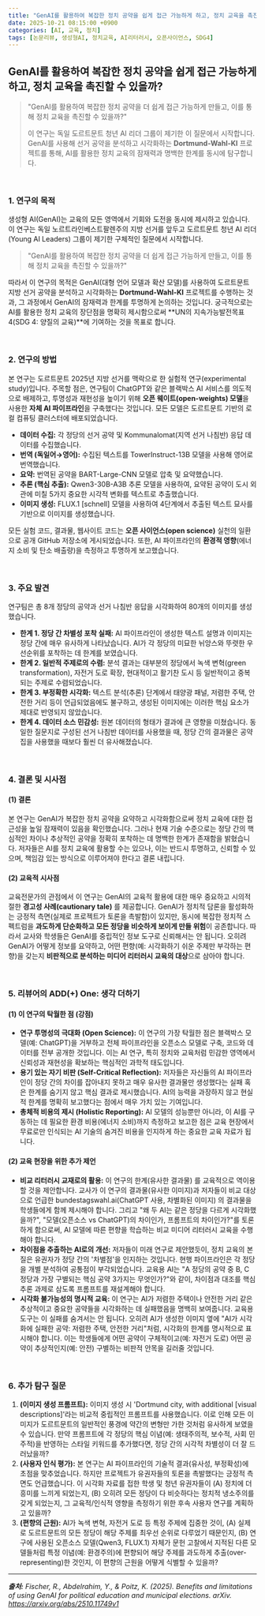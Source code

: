 ```yaml
---
title: "GenAI를 활용하여 복잡한 정치 공약을 쉽게 접근 가능하게 하고, 정치 교육을 촉진할 수 있을까?"
date: 2025-10-21 08:15:00 +0900
categories: [AI, 교육, 정치]
tags: [논문리뷰, 생성형AI, 정치교육, AI리터러시, 오픈사이언스, SDG4]
---
```


## GenAI를 활용하여 복잡한 정치 공약을 쉽게 접근 가능하게 하고, 정치 교육을 촉진할 수 있을까?

> "GenAI를 활용하여 복잡한 정치 공약을 더 쉽게 접근 가능하게 만들고, 이를 통해 정치 교육을 촉진할 수 있을까?"
>
> 이 연구는 독일 도르트문트 청년 AI 리더 그룹이 제기한 이 질문에서 시작합니다. GenAI를 사용해 선거 공약을 분석하고 시각화하는 **Dortmund-Wahl-KI** 프로젝트를 통해, AI를 활용한 정치 교육의 잠재력과 명백한 한계를 동시에 탐구합니다.

<br>

### 1. 연구의 목적

생성형 AI(GenAI)는 교육의 모든 영역에서 기회와 도전을 동시에 제시하고 있습니다. 이 연구는 독일 노르트라인베스트팔렌주의 지방 선거를 앞두고 도르트문트 청년 AI 리더(Young AI Leaders) 그룹이 제기한 구체적인 질문에서 시작합니다.

> "GenAI를 활용하여 복잡한 정치 공약을 더 쉽게 접근 가능하게 만들고, 이를 통해 정치 교육을 촉진할 수 있을까?"

따라서 이 연구의 목적은 GenAI(대형 언어 모델과 확산 모델)를 사용하여 도르트문트 지방 선거 공약을 분석하고 시각화하는 **Dortmund-Wahl-KI** 프로젝트를 수행하는 것과, 그 과정에서 GenAI의 잠재력과 한계를 투명하게 논의하는 것입니다. 궁극적으로는 AI를 활용한 정치 교육의 장단점을 명확히 제시함으로써 **UN의 지속가능발전목표 4(SDG 4: 양질의 교육)**에 기여하는 것을 목표로 합니다.

<br>

### 2. 연구의 방법

본 연구는 도르트문트 2025년 지방 선거를 맥락으로 한 실험적 연구(experimental study)입니다.
주목할 점은, 연구팀이 ChatGPT와 같은 블랙박스 AI 서비스를 의도적으로 배제하고, 투명성과 재현성을 높이기 위해 **오픈 웨이트(open-weights) 모델**을 사용한 **자체 AI 파이프라인**을 구축했다는 것입니다. 모든 모델은 도르트문트 기반의 로컬 컴퓨팅 클러스터에 배포되었습니다.

* **데이터 수집:** 각 정당의 선거 공약 및 Kommunalomat(지역 선거 나침반) 응답 데이터를 수집했습니다.
* **번역 (독일어→영어):** 수집된 텍스트를 TowerInstruct-13B 모델을 사용해 영어로 번역했습니다.
* **요약:** 번역된 공약을 BART-Large-CNN 모델로 압축 및 요약했습니다.
* **추론 (핵심 추출):** Qwen3-30B-A3B 추론 모델을 사용하여, 요약된 공약이 도시 외관에 미칠 5가지 중요한 시각적 변화를 텍스트로 추출했습니다.
* **이미지 생성:** FLUX.1 [schnell] 모델을 사용하여 4단계에서 추출된 텍스트 묘사를 기반으로 이미지를 생성했습니다.

모든 실험 코드, 결과물, 웹사이트 코드는 **오픈 사이언스(open science)** 실천의 일환으로 공개 GitHub 저장소에 게시되었습니다. 또한, AI 파이프라인의 **환경적 영향**(에너지 소비 및 탄소 배출량)을 측정하고 투명하게 보고했습니다.

<br>

### 3. 주요 발견

연구팀은 총 8개 정당의 공약과 선거 나침반 응답을 시각화하여 80개의 이미지를 생성했습니다.

* **한계 1. 정당 간 차별성 포착 실패:** AI 파이프라인이 생성한 텍스트 설명과 이미지는 정당 간에 매우 유사하게 나타났습니다. AI가 각 정당의 미묘한 뉘앙스와 뚜렷한 우선순위를 포착하는 데 한계를 보였습니다.
* **한계 2. 일반적 주제로의 수렴:** 분석 결과는 대부분의 정당에서 녹색 변혁(green transformation), 자전거 도로 확장, 현대적이고 활기찬 도시 등 일반적이고 중복되는 주제로 수렴되었습니다.
* **한계 3. 부정확한 시각화:** 텍스트 분석(추론) 단계에서 태양광 패널, 저렴한 주택, 안전한 거리 등이 언급되었음에도 불구하고, 생성된 이미지에는 이러한 핵심 요소가 제대로 반영되지 않았습니다.
* **한계 4. 데이터 소스 민감성:** 원본 데이터의 형태가 결과에 큰 영향을 미쳤습니다. 동일한 질문지로 구성된 선거 나침반 데이터를 사용했을 때, 정당 간의 결과물은 공약집을 사용했을 때보다 훨씬 더 유사해졌습니다.

<br>

### 4. 결론 및 시사점

#### (1) 결론
본 연구는 GenAI가 복잡한 정치 공약을 요약하고 시각화함으로써 정치 교육에 대한 접근성을 높일 잠재력이 있음을 확인했습니다. 그러나 현재 기술 수준으로는 정당 간의 핵심적인 차이나 추상적인 공약을 정확히 포착하는 데 명백한 한계가 존재함을 밝혔습니다. 저자들은 AI를 정치 교육에 활용할 수는 있으나, 이는 반드시 투명하고, 신뢰할 수 있으며, 책임감 있는 방식으로 이루어져야 한다고 결론 내립니다.

#### (2) 교육적 시사점
교육전문가의 관점에서 이 연구는 GenAI의 교육적 활용에 대한 매우 중요하고 시의적절한 **경고성 사례(cautionary tale)** 를 제공합니다.
GenAI가 정치적 담론을 활성화하는 긍정적 측면(실제로 프로젝트가 토론을 촉발함)이 있지만, 동시에 복잡한 정치적 스펙트럼을 **과도하게 단순화하고 모든 정당을 비슷하게 보이게 만들 위험**이 공존합니다.
따라서 교사와 학생들은 GenAI를 중립적인 정보 도구로 신뢰해서는 안 됩니다. 오히려 GenAI가 어떻게 정보를 요약하고, 어떤 편향(예: 시각화하기 쉬운 주제만 부각하는 편향)을 갖는지 **비판적으로 분석하는 미디어 리터러시 교육의 대상**으로 삼아야 합니다.

<br>

### 5. 리뷰어의 ADD(+) One: 생각 더하기

#### (1) 이 연구의 탁월한 점 (강점)
* **연구 투명성의 극대화 (Open Science):** 이 연구의 가장 탁월한 점은 블랙박스 모델(예: ChatGPT)을 거부하고 전체 파이프라인을 오픈소스 모델로 구축, 코드와 데이터를 전부 공개한 것입니다. 이는 AI 연구, 특히 정치와 교육처럼 민감한 영역에서 신뢰성과 재현성을 확보하는 핵심적인 과학적 태도입니다.
* **용기 있는 자기 비판 (Self-Critical Reflection):** 저자들은 자신들의 AI 파이프라인이 정당 간의 차이를 잡아내지 못하고 매우 유사한 결과물만 생성했다는 실패 혹은 한계를 숨기지 않고 핵심 결과로 제시했습니다. AI의 능력을 과장하지 않고 현실적 한계를 명확히 보고했다는 점에서 매우 가치 있는 기여입니다.
* **총체적 비용의 제시 (Holistic Reporting):** AI 모델의 성능뿐만 아니라, 이 AI를 구동하는 데 필요한 환경 비용(에너지 소비)까지 측정하고 보고한 점은 교육 현장에서 무료로만 인식되는 AI 기술의 숨겨진 비용을 인지하게 하는 중요한 교육 자료가 됩니다.

#### (2) 교육 현장을 위한 추가 제언
* **비교 리터러시 교재로의 활용:** 이 연구의 한계(유사한 결과물) 를 교육적으로 역이용할 것을 제안합니다. 교사가 이 연구의 결과물(유사한 이미지)과 저자들이 비교 대상으로 언급한 bundestagswahl.ai(ChatGPT 사용, 차별화된 이미지) 의 결과물을 학생들에게 함께 제시해야 합니다. 그리고 "왜 두 AI는 같은 정당을 다르게 시각화했을까?", "모델(오픈소스 vs ChatGPT)의 차이인가, 프롬프트의 차이인가?"를 토론하게 함으로써, AI 모델에 따른 편향을 학습하는 비교 미디어 리터러시 교육을 수행해야 합니다.
* **차이점을 추출하는 AI로의 개선:** 저자들이 미래 연구로 제안했듯이, 정치 교육의 본질은 유권자가 정당 간의 '차별점'을 인지하는 것입니다. 현행 파이프라인은 각 정당을 개별 분석하여 공통점이 부각되었습니다. 교육용 AI는 "A 정당의 공약 중 B, C 정당과 가장 구별되는 핵심 공약 3가지는 무엇인가?"와 같이, 차이점과 대조를 핵심 추론 과제로 삼도록 프롬프트를 재설계해야 합니다.
* **시각화 불가능성의 명시적 교육:** 이 연구는 AI가 저렴한 주택이나 안전한 거리 같은 추상적이고 중요한 공약들을 시각화하는 데 실패했음을 명백히 보여줍니다. 교육용 도구는 이 실패를 숨겨서는 안 됩니다. 오히려 AI가 생성한 이미지 옆에 "AI가 시각화에 실패한 공약: 저렴한 주택, 안전한 거리"처럼, 시각화의 한계를 명시적으로 표시해야 합니다. 이는 학생들에게 어떤 공약이 구체적이고(예: 자전거 도로) 어떤 공약이 추상적인지(예: 안전) 구별하는 비판적 안목을 길러줄 것입니다.

<br>

### 6. 추가 탐구 질문

1.  **(이미지 생성 프롬프트):** 이미지 생성 시 'Dortmund city, with additional [visual descriptions]'라는 비교적 중립적인 프롬프트를 사용했습니다. 이로 인해 모든 이미지가 도르트문트의 일반적인 풍경에 약간의 변형만 가한 것처럼 유사하게 보였을 수 있습니다. 만약 프롬프트에 각 정당의 핵심 이념(예: 생태주의적, 보수적, 사회 민주적)을 반영하는 스타일 키워드를 추가했다면, 정당 간의 시각적 차별성이 더 잘 드러났을까?
2.  **(사용자 인식 평가):** 본 연구는 AI 파이프라인의 기술적 결과(유사성, 부정확성)에 초점을 맞추었습니다. 하지만 프로젝트가 유권자들의 토론을 촉발했다는 긍정적 측면도 언급했습니다. 이 시각화 자료를 접한 학생 및 청년 유권자들이 (A) 정치에 더 흥미를 느끼게 되었는지, (B) 오히려 모든 정당이 다 비슷하다는 정치적 냉소주의를 갖게 되었는지, 그 교육적/인식적 영향을 측정하기 위한 후속 사용자 연구를 계획하고 있을까?
3.  **(편향의 근원):** AI가 녹색 변혁, 자전거 도로 등 특정 주제에 집중한 것이, (A) 실제로 도르트문트의 모든 정당이 해당 주제를 최우선 순위로 다루었기 때문인지, (B) 연구에 사용된 오픈소스 모델(Qwen3, FLUX.1) 자체가 문헌 고찰에서 지적된 다른 모델들처럼 특정 이념(예: 환경주의)에 편향되어 해당 주제를 과도하게 추출(over-representing)한 것인지, 이 편향의 근원을 어떻게 식별할 수 있을까?

---

_**출처:** Fischer, R., Abdelrahim, Y., & Poitz, K. (2025). Benefits and limitations of using GenAI for political education and municipal elections. arXiv. https://arxiv.org/abs/2510.11749v1_
